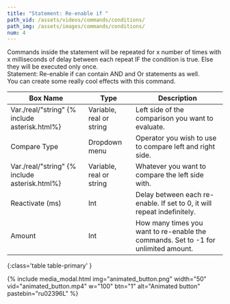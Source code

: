 ```yaml
---
title: "Statement: Re-enable if "
path_vid: /assets/videos/commands/conditions/
path_img: /assets/images/commands/conditions/
num: 4
---
```


Commands inside the statement will be repeated for x number of times with x milliseconds of delay between each repeat IF the condition is true. Else they will be executed only once.\
Statement: Re-enable if can contain AND and Or statements as well.\
You can create some really cool effects with this command.
  
| Box Name | Type | Description | 
|-------|--------|--------|
| Var./real/"string" {% include asterisk.html%}| Variable, real or string	 | Left side of the comparison you want to evaluate. |
|Compare Type |	Dropdown menu |	Operator you wish to use to compare left and right side.
|Var./real/"string" {% include asterisk.html%} |	Variable, real or string|	Whatever you want to compare the left side with.
|Reactivate (ms)|	Int|	Delay between each re-enable. If set to 0, it will repeat indefinitely.
|Amount|	Int	|How many times you want to re-enable the commands. Set to -1 for unlimited amount.
{:class='table table-primary' }

{% include media_modal.html img="animated_button.png" width="50" vid="animated_button.mp4" w="100" btn="1" alt="Animated button" pastebin="ru02396L"  %} 







